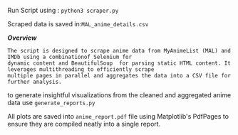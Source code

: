 Run Script using : ```python3 scraper.py```

Scraped data is saved in:```MAL_anime_details.csv```

***Overview***

```
The script is designed to scrape anime data from MyAnimeList (MAL) and IMDb using a combinationof Selenium for 
dynamic content and BeautifulSoup  for parsing static HTML content. It leverages multithreading to efficiently scrape 
multiple pages in parallel and aggregates the data into a CSV file for further analysis.

```

 to generate insightful visualizations from the cleaned and aggregated anime data use  ```generate_reports.py```
 
All plots are saved into ```anime_report.pdf``` file using Matplotlib's PdfPages to ensure they are compiled neatly into a single report.
